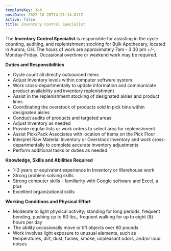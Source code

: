 ```yaml
---
templateKey: Job
postDate: 2022-10-28T14:21:14.011Z
active: false
title: Inventory Control Specialist
---
```

<!--StartFragment-->

The **Inventory Control Specialist** is responsible for assisting in the cycle counting, auditing, and replenishment stocking for Bulk Apothecary, located in Aurora, OH. The hours of work are approximately 7am - 3:30 pm +/-, Monday-Friday. Occasional overtime or weekend work may be required.

**Duties and Responsibilities**

* Cycle count all directly outsourced items
* Adjust Inventory levels within computer software system
* Work cross-departmentally to update information and communicate product availability and inventory replenishment
* Assist in the replenishment stocking of designated aisles and product lines
* Coordinating the overstock of products sold in pick bins within designated aisles
* Conduct audits of products and targeted areas
* Adjust Inventory as needed
* Provide regular lists or work orders to select area for replenishment
* Assist Pick/Pack Associates with location of items on the Pick Floor
* Interpret Raw Material Inventory or Overstock Inventory and work cross-departmentally to complete accurate inventory adjustments
* Perform additional tasks or duties as needed

**Knowledge, Skills and Abilities Required**

* 1-3 years or equivalent experience in Inventory or Warehouse work
* Strong problem solving skills
* Strong computer skills - familiarity with Google software and Excel, a plus
* Excellent organizational skills

**Working Conditions and Physical Effort**

* Moderate to light physical activity; standing for long periods, frequent bending, pushing up to 60 lbs., frequent walking for up to eight (8) hours per day
* The ability occasionally move or lift objects over 60 pounds
* Work involves light exposure to unusual elements, such as temperatures, dirt, dust, fumes, smoke, unpleasant odors, and/or loud noises

<!--EndFragment-->